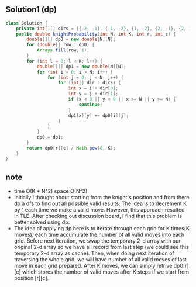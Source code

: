 ## Solution1 (dp)
``` java
class Solution {
    private int[][] dirs = {{-2, -1}, {-1, -2}, {1, -2}, {2, -1}, {2, 1}, {1, 2}, {-1, 2}, {-2, 1}};
    public double knightProbability(int N, int K, int r, int c) {
        double[][] dp0 = new double[N][N];
        for (double[] row : dp0) {
            Arrays.fill(row, 1);
        }
        for (int l = 0; l < K; l++) {
            double[][] dp1 = new double[N][N];
            for (int i = 0; i < N; i++) {
                for (int j = 0; j < N; j++) {
                    for (int[] dir : dirs) {
                        int x = i + dir[0];
                        int y = j + dir[1];
                        if (x < 0 || y < 0 || x >= N || y >= N) {
                            continue;
                        }
                        dp1[x][y] += dp0[i][j];
                    }
                }
            }
            dp0 = dp1;
        }
        return dp0[r][c] / Math.pow(8, K);
    }
}
```

## note
* time O(K * N^2) space O(N^2)
* Initially I thought about starting from the knight's position and from there do a dfs to find out all possible valid results.
The idea is to decrement K by 1 each time we make a valid move. However, this approach resulted in TLE. After checking out discussion
board, I find that this problem is better solved using dp.
* The idea of applying dp here is to iterate through each grid for K times(K moves), each time accumulate the number of all 
valid moves into each grid. Before next iteration, we swap the temporary 2-d array with our original 2-d array so we have all
record from last step (we could see this temporary 2-d array as cache). Then, when doing next iteration of traversing the whole
grid, we will have number of all valid moves of last move in each grid prepared. After K moves, we can simply retrive dp0[r][c]
which stores the number of valid moves after K steps if we start from position [r][c]. 

